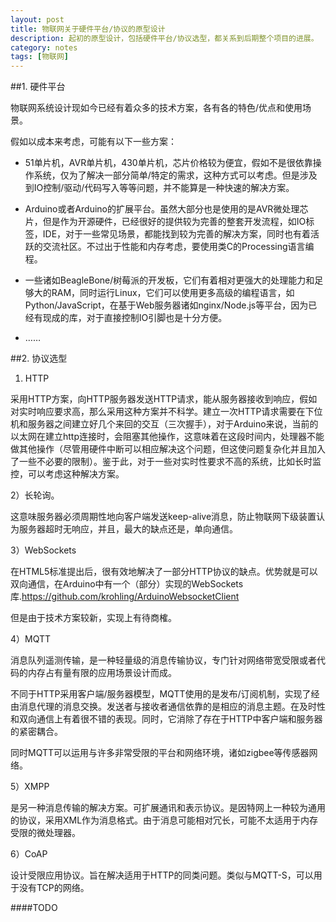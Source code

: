 ```yaml
---
layout: post
title: 物联网关于硬件平台/协议的原型设计
description: 起初的原型设计，包括硬件平台/协议选型，都关系到后期整个项目的进展。
category: notes
tags: [物联网]
---
```


##1. 硬件平台

物联网系统设计现如今已经有着众多的技术方案，各有各的特色/优点和使用场景。

假如以成本来考虑，可能有以下一些方案：

- 51单片机，AVR单片机，430单片机，芯片价格较为便宜，假如不是很依靠操作系统，仅为了解决一部分简单/特定的需求，这种方式可以考虑。但是涉及到IO控制/驱动/代码写入等等问题，并不能算是一种快速的解决方案。

- Arduino或者Arduino的扩展平台。虽然大部分也是使用的是AVR微处理芯片，但是作为开源硬件，已经很好的提供较为完善的整套开发流程，如IO标签，IDE，对于一些常见场景，都能找到较为完善的解决方案，同时也有着活跃的交流社区。不过出于性能和内存考虑，要使用类C的Processing语言编程。

- 一些诸如BeagleBone/树莓派的开发板，它们有着相对更强大的处理能力和足够大的RAM，同时运行Linux，它们可以使用更多高级的编程语言，如Python/JavaScript，在基于Web服务器诸如nginx/Node.js等平台，因为已经有现成的库，对于直接控制IO引脚也是十分方便。

- ……

##2. 协议选型

1) HTTP

采用HTTP方案，向HTTP服务器发送HTTP请求，能从服务器接收到响应，假如对实时响应要求高，那么采用这种方案并不科学。建立一次HTTP请求需要在下位机和服务器之间建立好几个来回的交互（三次握手），对于Arduino来说，当前的以太网在建立http连接时，会阻塞其他操作，这意味着在这段时间内，处理器不能做其他操作（尽管用硬件中断可以相应解决这个问题，但这使问题复杂化并且加入了一些不必要的限制）。鉴于此，对于一些对实时性要求不高的系统，比如长时监控，可以考虑这种解决方案。

2）长轮询。

这意味服务器必须周期性地向客户端发送keep-alive消息，防止物联网下级装置认为服务器超时无响应，并且，最大的缺点还是，单向通信。

3）WebSockets

在HTML5标准提出后，很有效地解决了一部分HTTP协议的缺点。优势就是可以双向通信，在Arduino中有一个（部分）实现的WebSockets库.<https://github.com/krohling/ArduinoWebsocketClient>

但是由于技术方案较新，实现上有待商榷。

4）MQTT

消息队列遥测传输，是一种轻量级的消息传输协议，专门针对网络带宽受限或者代码的内存占有量有限的应用场景设计而成。

不同于HTTP采用客户端/服务器模型，MQTT使用的是发布/订阅机制，实现了经由消息代理的消息交换。发送者与接收者通信依靠的是相应的消息主题。在及时性和双向通信上有着很不错的表现。同时，它消除了存在于HTTP中客户端和服务器的紧密耦合。

同时MQTT可以运用与许多非常受限的平台和网络环境，诸如zigbee等传感器网络。

5）XMPP

是另一种消息传输的解决方案。可扩展通讯和表示协议。是因特网上一种较为通用的协议，采用XML作为消息格式。由于消息可能相对冗长，可能不太适用于内存受限的微处理器。

6）CoAP

设计受限应用协议。旨在解决适用于HTTP的同类问题。类似与MQTT-S，可以用于没有TCP的网络。

####TODO
